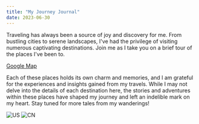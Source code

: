 ```yaml
---
title: "My Journey Journal"
date: 2023-06-30
---
```


Traveling has always been a source of joy and discovery for me. From bustling cities to serene landscapes, I've had the privilege of visiting numerous captivating destinations. Join me as I take you on a brief tour of the places I've been to.

[Google Map](https://www.google.com/maps/d/edit?mid=1Va6i2740Jh0z9zjpVO5kiEZ2CCvG3mc&usp=sharing)

Each of these places holds its own charm and memories, and I am grateful for the experiences and insights gained from my travels. While I may not delve into the details of each destination here, the stories and adventures within these places have shaped my journey and left an indelible mark on my heart. Stay tuned for more tales from my wanderings!

![US](https://luxu0812.github.io/assets/img/travel_us.png)
![CN](https://luxu0812.github.io/assets/img/travel_cn.png)
